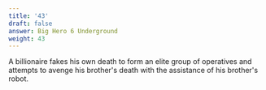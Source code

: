 ```yaml
---
title: '43'
draft: false
answer: Big Hero 6 Underground
weight: 43
---
```

A billionaire fakes his own death to form an elite group of operatives and attempts to avenge his brother's death with the assistance of his brother's robot.